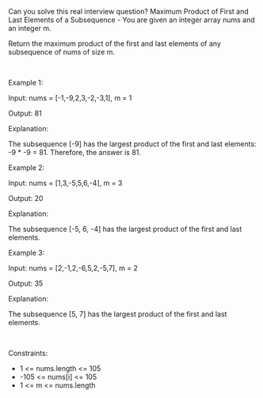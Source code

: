 Can you solve this real interview question? Maximum Product of First and Last Elements of a Subsequence - You are given an integer array nums and an integer m.

Return the maximum product of the first and last elements of any subsequence of nums of size m.

 

Example 1:

Input: nums = [-1,-9,2,3,-2,-3,1], m = 1

Output: 81

Explanation:

The subsequence [-9] has the largest product of the first and last elements: -9 * -9 = 81. Therefore, the answer is 81.

Example 2:

Input: nums = [1,3,-5,5,6,-4], m = 3

Output: 20

Explanation:

The subsequence [-5, 6, -4] has the largest product of the first and last elements.

Example 3:

Input: nums = [2,-1,2,-6,5,2,-5,7], m = 2

Output: 35

Explanation:

The subsequence [5, 7] has the largest product of the first and last elements.

 

Constraints:

 * 1 <= nums.length <= 105
 * -105 <= nums[i] <= 105
 * 1 <= m <= nums.length